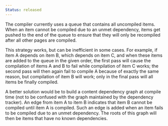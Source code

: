 ```yaml
--- 
Status: released
--- 
```


The compiler currently uses a queue that contains all uncompiled items. When an item cannot be compiled due to an unmet dependency, items get pushed to the end of the queue to ensure that they will only be recompiled after all other pages are compiled.

This strategy works, but can be inefficient in some cases. For example, if item A depends on item B, which depends on item C, and when these items are added to the queue in the given order, the first pass will cause the compilation of items A and B to fail while compilation of item C works; the second pass will then again fail to compile A because of exactly the same reason, but compilation of item B will work; only in the final pass will all items be finally compiled.

A better solution would be to build a content dependency graph at compile time (not to be confused with the graph maintained by the dependency tracker). An edge from item A to item B indicates that item B cannot be compiled until item A is compiled. Such an edge is added when an item fails to be compiled due to an unmet dependency. The roots of this graph will then be items that have no known dependencies.
